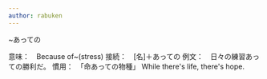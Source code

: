 ```yaml
---
author: rabuken
---
```

~あっての

意味：　Because of~(stress)
接続：　[名]＋あっての
例文：　日々の練習あっての勝利だ。
慣用：　「命あっての物種」
          While there's life, there's hope.